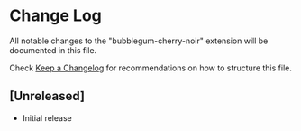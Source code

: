 # Change Log

All notable changes to the "bubblegum-cherry-noir" extension will be documented in this file.

Check [Keep a Changelog](http://keepachangelog.com/) for recommendations on how to structure this file.

## [Unreleased]

- Initial release
